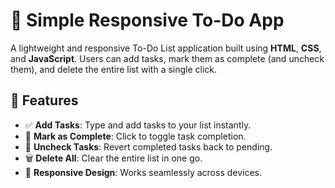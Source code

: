 # 📝 Simple Responsive To-Do App

A lightweight and responsive To-Do List application built using **HTML**, **CSS**, and **JavaScript**. Users can add tasks, mark them as complete (and uncheck them), and delete the entire list with a single click.

## 🚀 Features

- ✅ **Add Tasks**: Type and add tasks to your list instantly.
- 📌 **Mark as Complete**: Click to toggle task completion.
- 🔄 **Uncheck Tasks**: Revert completed tasks back to pending.
- 🗑️ **Delete All**: Clear the entire list in one go.
- 📱 **Responsive Design**: Works seamlessly across devices.
